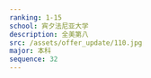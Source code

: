 ```yaml
---
ranking: 1-15
school: 宾夕法尼亚大学
description: 全美第八
src: /assets/offer_update/110.jpg
major: 本科
sequence: 32
---
```

